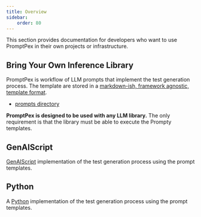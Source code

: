 ```yaml
---
title: Overview
sidebar:
    order: 80
---
```


This section provides documentation for developers who want to use PromptPex in their own projects or infrastructure.

## Bring Your Own Inference Library

PromptPex is workflow of LLM prompts that implement the test generation process.
The template are stored in a [markdown-ish, framework agnostic, template format](/promptpex/configuration/prompt-format/).

- [prompts directory](https://github.com/microsoft/promptpex/tree/main/src/prompts)

**PromptPex is designed to be used with any LLM library.** The only requirement is that the library must be able to execute the Prompty templates.

## GenAIScript

[GenAIScript](/promptpex/dev/genaiscript/) implementation of the test generation process using the prompt templates.

## Python

A [Python](/promptpex/dev/python/) implementation of the test generation process using the prompt templates.
